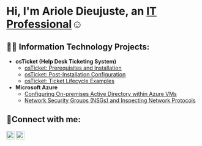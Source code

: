 <h1>Hi, I'm Ariole Dieujuste, an <a href="https://www.linkedin.com/in/arioledieujuste/">IT Professional</a>☺</h1>

<h2>👨‍💻 Information Technology Projects:</h2>

- <b>osTicket (Help Desk Ticketing System)</b>
  - [osTicket: Prerequisites and Installation](https://github.com/ArioleDieujuste/osticket-prereqs)
  - [osTicket: Post-Installation Configuration](https://github.com/ArioleDieujuste/osTicket---Post-Install-Configuration)
  - [osTicket: Ticket Lifecycle Examples](https://github.com/ArioleDieujuste/osTicket-Ticket-Lifecycle-Examples)
- <b>Microsoft Azure</b>
  - [Configuring On-premises Active Directory within Azure VMs](https://github.com/ArioleDieujuste/configure-ad)
  - [Network Security Groups (NSGs) and Inspecting Network Protocols](https://github.com/ArioleDieujuste/azure-network-protocols)

<h2>🤳Connect with me:</h2>

[<img align="left" alt="ariole | LinkedIn" width="22px" src="https://cdn.jsdelivr.net/npm/simple-icons@v3/icons/linkedin.svg" />][linkedin]
[<img align="left" alt="ariole | Instagram" width="22px" src="https://cdn.jsdelivr.net/npm/simple-icons@v3/icons/instagram.svg" />][instagram]

[instagram]: https://www.instagram.com/fitveganjuice/
[linkedin]: https://linkedin.com/in/arioledieujuste
